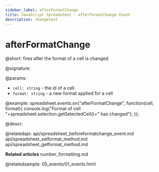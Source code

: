 ```yaml
---
sidebar_label: afterFormatChange
title: JavaScript Spreadsheet - afterFormatChange Event
description: changetext
---
```


# afterFormatChange

@short: fires after the format of a cell is changed

@signature:

@params:
- `cell: string` - the id of a cell 
- `format: string` - a new format applied for a cell

@example:
spreadsheet.events.on("afterFormatChange", function(cell, format){
 console.log("Format of cell "+spreadsheet.selection.getSelectedCell()+" has changed");
});

@descr:

@relatedapi:
api/spreadsheet_beforeformatchange_event.md
api/spreadsheet_setformat_method.md
api/spreadsheet_getformat_method.md

**Related articles**
number_formatting.md

@relatedsample:
05_events/01_events.html
